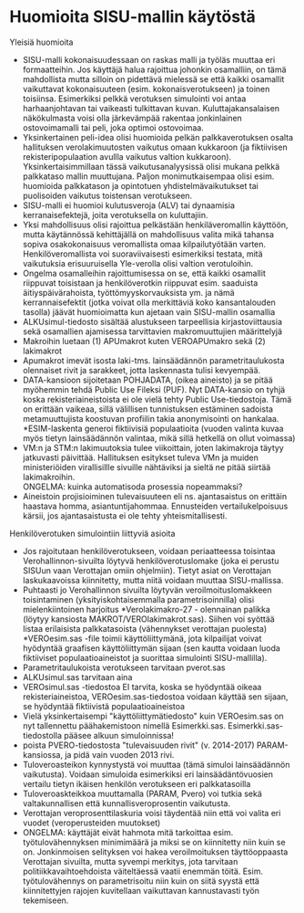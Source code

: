 Huomioita SISU-mallin käytöstä
==============================

Yleisiä huomioita

* SISU-malli kokonaisuudessaan on raskas malli ja työläs muuttaa eri
formaatteihin. Jos käyttäjä halua rajoittua johonkin osamalliin, on
tämä mahdollista mutta silloin on pidettävä mielessä se että kaikki osamallit
vaikuttavat kokonaisuuteen (esim. kokonaisverotukseen) ja toinen toisiinsa.
Esimerkiksi pelkkä verotuksen simulointi voi antaa harhaanjohtavan tai
vaikeasti tulkittavan kuvan. Kuluttajakansalaisen näkökulmasta voisi olla
järkevämpää rakentaa jonkinlainen ostovoimamalli tai peli, joka optimoi
ostovoimaa.
* Yksinkertainen peli-idea olisi huomioida pelkän palkkaverotuksen osalta
hallituksen verolakimuutosten vaikutus omaan kukkaroon (ja fiktiivisen
rekisteripopulaation avullla vaikutus valtion kukkaroon). Yksinkertaisimmillaan
tässä vaikutusanalyysissä olisi mukana pelkkä palkkataso mallin
muuttujana. Paljon monimutkaisempaa olisi esim. huomioida palkkatason ja
opintotuen yhdistelmävaikutukset tai puolisoiden vaikutus toistensan
verotukseen.
* SISU-malli ei huomioi kulutusveroja (ALV) tai dynaamisia kerranaisefektejä,
joita verotuksella on kuluttajiin.
* Yksi mahdollisuus olisi rajoittua pelkästään henkiläveromallin käyttöön,
mutta käytännössä kehittäjällä on mahdollisuus valita mikä tahansa sopiva
osakokonaisuus veromallista omaa kilpailutyötään varten. Henkilöveromallista
voi suoraviivaisesti esimerkiksi testata, mitä vaikutuksia erisuuruisella
Yle-verolla olisi valtion verotuloihin.
* Ongelma osamalleihin rajoittumisessa on se, että kaikki osamallit
riippuvat toisistaan ja henkilöverotkin riippuvat esim. saaduista
äitiyspäivärahoista, työttömyyskorvauksista ym. ja nämä kerrannaisefektit
(jotka voivat olla merkittäviä koko kansantalouden tasolla) jäävät
huomioimatta kun ajetaan vain SISU-mallin osamallia
* ALKUsimul-tiedosto sisältää alustukseen tarpeellisia kirjastoviittausia
sekä osamallien ajamisessa tarvittavien makromuuttujien määrittelyjä
* Makroihin luetaan (1) APUmakrot kuten VEROAPUmakro sekä (2) lakimakrot
* Apumakrot imevät isosta laki-tms. lainsäädännön parametritaulukosta olennaiset
rivit ja sarakkeet, jotta laskennasta tulisi kevyempää.
* DATA-kansioon sijoitetaan POHJADATA, (oikea aineisto) ja se pitää myöhemmin
tehdä Public Use Fileksi (PUF). Nyt DATA-kansio on tyhjä koska
rekisteriaineistoista ei ole vielä tehty Public Use-tiedostoja. Tämä
on erittään vaikeaa, sillä välillisen tunnistuksen estäminen sadoista
metamuuttujista koostuvan profiilin takia anonymisointi on hankalaa.
*ESIM-laskenta generoi fiktiivisiä populaatioita (vuoden valinta kuvaa
myös tietyn lainsäädännön valintaa, mikä sillä hetkellä on ollut voimassa)
* VM:n ja STM:n lakimuutoksia tulee viikoittain, joten lakimakroja täytyy
jatkuvasti päivittää. Hallituksen esitykset tuleva VMn ja muiden
ministeriöiden virallisillle sivuille nähtäviksi ja sieltä ne pitää siirtää
lakimakroihin. <br>
ONGELMA: kuinka automatisoda prosessia nopeammaksi?
* Aineistoin projisioiminen tulevaisuuteen eli ns. ajantasaistus on erittäin
haastava homma, asiantuntijahommaa. Ennusteiden vertailukelpoisuus kärsii,
jos ajantasaistusta ei ole tehty yhteismitallisesti.



Henkilöverotuken simulointiin liittyviä asioita

* Jos rajoitutaan henkilöverotukseen, voidaan periaatteessa toisintaa
Verohallinnon-sivuilta löytyvä henkilöverotuslomake (joka ei perustu
SISUun vaan Verottajan omiin ohjelmiin). Tietyt asiat on Verottajan
laskukaavoissa kiinnitetty, mutta niitä voidaan muuttaa SISU-mallissa.
* Puhtaasti jo Verohallinnon sivuilta löytyvän veroilmoituslomakkeen
toisintaminen (yksityiskohtaisemmalla parametrisoinnilla) olisi mielenkiintoinen
harjoitus
*Verolakimakro-27 - olennainan palikka (löytyy kansiosta
MAKROT/VEROlakimakrot.sas). Siihen voi syöttää listaa erilaisista 
palkkatasoista (vähennykset verottajan puolesta) 
*VEROesim.sas -file toimii käyttöliittymänä, jota kilpailijat voivat
hyödyntää graafisen käyttöliittymän sijaan (sen kautta voidaan luoda
fiktiiviset populaatioaineistot ja suorittaa simulointi SISU-mallilla).
* Parametritaulukoista verotukseen tarvitaan pverot.sas
* ALKUsimul.sas tarvitaan aina
* VEROsimul.sas -tiedostoa EI tarvita, koska se hyödyntää oikeaa rekisteriaineistoa,
VEROesim.sas-tiedostoa voidaan käyttää sen sijaan, se hyödyntää
fiktiivistä populaatioaineistoa
* Vielä yksinkertaisempi "käyttöliittymätiedosto" kuin VEROesim.sas on nyt
tallennettu päähakemistoon nimellä Esimerkki.sas. Esimerkki.sas-tiedostolla
pääsee alkuun simuloinnissa!
* poista PVERO-tiedostosta "tulevaisuuden rivit" (v. 2014-2017) PARAM-kansiossa,
ja pidä vain vuoden 2013 rivi.
* Tuloveroasteikon kynnystystä voi muuttaa (tämä simuloi lainsäädännön
vaikutusta). Voidaan simuloida esimerkiksi eri lainsäädäntövuosien vertailu tietyn
ikäisen henkilön verotukseen eri palkkatasoilla
* Tuloveroaskteikkoa muuttamalla (PARAM, Pvero) voi tutkia sekä
valtakunnallisen että kunnallisveroprosentin vaikutusta.
* Verottajan veroprosenttilaskuria voisi täydentää niin että voi valita eri
vuodet (veroperusteiden muutokset)
* ONGELMA: käyttäjät eivät hahmota mitä tarkoittaa esim. työtulovähennyksen
minimimäärä ja miksi se on kiinnitetty niin kuin se on. Jonkinmoisen selityksen
voi hakea veroilmoituksen täyttöoppaasta Verottajan sivuilta, mutta syvempi
merkitys, jota tarvitaan politiikkavaihtoehdoista väiteltäessä vaatii
enemmän töitä. Esim. työtulovähennys on parametrisoitu niin kuin on siitä
syystä että kiinnitettyjen rajojen kuvitellaan vaikuttavan kannustavasti
työn tekemiseen.

